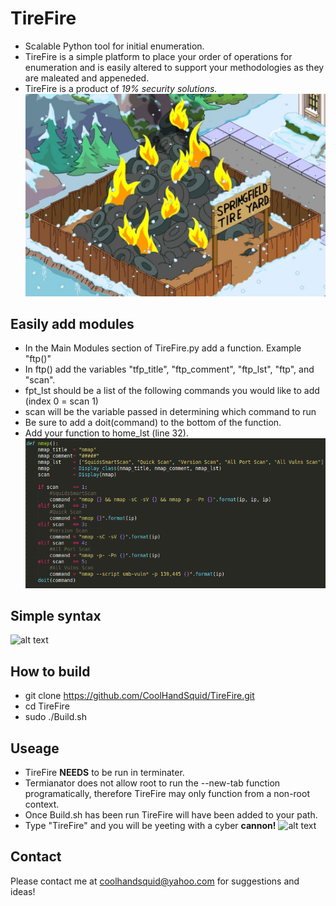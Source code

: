 # TireFire
* Scalable Python tool for initial enumeration.
* TireFire is a simple platform to place your order of operations for enumeration and is easily altered to support your methodologies as they are maleated and appeneded.
* TireFire is a product of *19% security solutions.*
![alt text](https://github.com/CoolHandSquid/TireFire/blob/master/Images/Tire_fire.jpg)
## Easily add modules
- In the Main Modules section of TireFire.py add a function. Example "ftp()"
- In ftp() add the variables "tfp_title", "ftp_comment", "ftp_lst", "ftp", and "scan".
- fpt_lst should be a list of the following commands you would like to add (index 0 = scan 1)
- scan will be the variable passed in determining which command to run
- Be sure to add a doit(command) to the bottom of the function.
- Add your function to home_lst (line 32).
![alt text](https://github.com/CoolHandSquid/TireFire/blob/master/Images/Modules.png)
## Simple syntax
![alt text](https://github.com/CoolHandSquid/TireFire/blob/master/Images/TireFireAction.png)
## How to build
- git clone https://github.com/CoolHandSquid/TireFire.git
- cd TireFire
- sudo ./Build.sh 
## Useage
* TireFire **NEEDS** to be run in terminater. 
* Termianator does not allow root to run the --new-tab function programatically, therefore TireFire may only function from a non-root context.
* Once Build.sh has been run TireFire will have been added to your path. 
* Type "TireFire" and you will be yeeting with a cyber **cannon!**
![alt text](https://github.com/CoolHandSquid/TireFire/blob/master/Images/CoolHandSquid.jpg)
## Contact
Please contact me at coolhandsquid@yahoo.com for suggestions and ideas!













